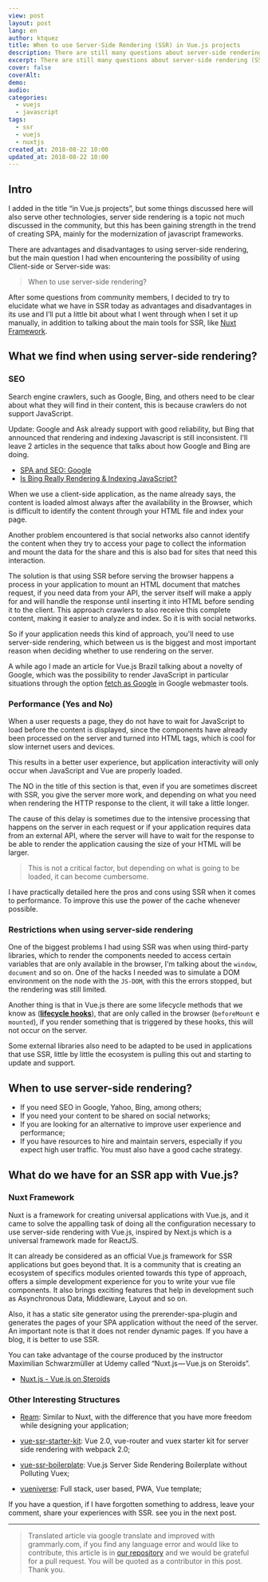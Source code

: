 ```yaml
---
view: post
layout: post
lang: en
author: ktquez
title: When to use Server-Side Rendering (SSR) in Vue.js projects
description: There are still many questions about server-side rendering (SSR) and when to use it, there are a few points that we’ll cover right now in this article.
excerpt: There are still many questions about server-side rendering (SSR) and when to use it, there are a few points that we’ll cover right now in this article.
cover: false
coverAlt: 
demo: 
audio: 
categories:
  - vuejs
  - javascript
tags: 
  - ssr
  - vuejs
  - nuxtjs
created_at: 2018-08-22 10:00
updated_at: 2018-08-22 10:00
---
```


## Intro

I added in the title “in Vue.js projects”, but some things discussed here will also serve other technologies, server side rendering is a topic not much discussed in the community, but this has been gaining strength in the trend of creating SPA, mainly for the modernization of javascript frameworks.

There are advantages and disadvantages to using server-side rendering, but the main question I had when encountering the possibility of using Client-side or Server-side was:

> When to use server-side rendering?

After some questions from community members, I decided to try to elucidate what we have in SSR today as advantages and disadvantages in its use and I’ll put a little bit about what I went through when I set it up manually, in addition to talking about the main tools for SSR, like [Nuxt Framework](https://nuxtjs.org/).

## What we find when using server-side rendering?

### SEO

Search engine crawlers, such as Google, Bing, and others need to be clear about what they will find in their content, this is because crawlers do not support JavaScript.

Update: Google and Ask already support with good reliability, but Bing that announced that rendering and indexing Javascript is still inconsistent. I'll leave 2 articles in the sequence that talks about how Google and Bing are doing.

- [SPA and SEO: Google](https://medium.com/@l.mugnaini/spa-and-seo-is-googlebot-able-to-render-a-single-page-application-1f74e706ab11)
- [Is Bing Really Rendering & Indexing JavaScript?](https://www.screamingfrog.co.uk/bing-javascript/)

When we use a client-side application, as the name already says, the content is loaded almost always after the availability in the Browser, which is difficult to identify the content through your HTML file and index your page.

Another problem encountered is that social networks also cannot identify the content when they try to access your page to collect the information and mount the data for the share and this is also bad for sites that need this interaction.

The solution is that using SSR before serving the browser happens a process in your application to mount an HTML document that matches request, if you need data from your API, the server itself will make a apply for and will handle the response until inserting it into HTML before sending it to the client. This approach crawlers to also receive this complete content, making it easier to analyze and index. So it is with social networks.

So if your application needs this kind of approach, you'll need to use server-side rendering, which between us is the biggest and most important reason when deciding whether to use rendering on the server.

A while ago I made an article for Vue.js Brazil talking about a novelty of Google, which was the possibility to render JavaScript in particular situations through the option [fetch as Google](https://support.google.com/webmasters/answer/6066468?hl=en) in Google webmaster tools.

### Performance (Yes and No)

<lazy-load tag="img" :data="{ src: 'https://cdn-images-1.medium.com/max/800/0*UrnK8nheUSFEyvmn.gif' }" />

When a user requests a page, they do not have to wait for JavaScript to load before the content is displayed, since the components have already been processed on the server and turned into HTML tags, which is cool for slow internet users and devices. 

This results in a better user experience, but application interactivity will only occur when JavaScript and Vue are properly loaded.

The NO in the title of this section is that, even if you are sometimes discreet with SSR, you give the server more work, and depending on what you need when rendering the HTTP response to the client, it will take a little longer.

The cause of this delay is sometimes due to the intensive processing that happens on the server in each request or if your application requires data from an external API, where the server will have to wait for the response to be able to render the application causing the size of your HTML will be larger. 

> This is not a critical factor, but depending on what is going to be loaded, it can become cumbersome.

I have practically detailed here the pros and cons using SSR when it comes to performance. To improve this use the power of the cache whenever possible.

### Restrictions when using server-side rendering

One of the biggest problems I had using SSR was when using third-party libraries, which to render the components needed to access certain variables that are only available in the browser, I'm talking about the `window`, `document` and so on. One of the hacks I needed was to simulate a DOM environment on the node with the `JS-DOM`, with this the errors stopped, but the rendering was still limited.

Another thing is that in Vue.js there are some lifecycle methods that we know as ([**lifecycle hooks**](https://br.vuejs.org/v2/guide/instance.html#Diagrama-do-Ciclo-de-Vida)), that are only called in the browser (`beforeMount` e `mounted`), if you render something that is triggered by these hooks, this will not occur on the server.

Some external libraries also need to be adapted to be used in applications that use SSR, little by little the ecosystem is pulling this out and starting to update and support.

## When to use server-side rendering?

- If you need SEO in Google, Yahoo, Bing, among others;
- If you need your content to be shared on social networks;
- If you are looking for an alternative to improve user experience and performance;
- If you have resources to hire and maintain servers, especially if you expect high user traffic. You must also have a good cache strategy.

## What do we have for an SSR app with Vue.js?

### Nuxt Framework

Nuxt is a framework for creating universal applications with Vue.js, and it came to solve the appalling task of doing all the configuration necessary to use server-side rendering with Vue.js, inspired by Next.js which is a universal framework made for ReactJS.

It can already be considered as an official Vue.js framework for SSR applications but goes beyond that. It is a community that is creating an ecosystem of specifics modules oriented towards this type of approach, offers a simple development experience for you to write your vue file components. It also brings exciting features that help in development such as Asynchronous Data, Middleware, Layout and so on.

Also, it has a static site generator using the prerender-spa-plugin and generates the pages of your SPA application without the need of the server. An important note is that it does not render dynamic pages. If you have a blog, it is better to use SSR.

You can take advantage of the course produced by the instructor Maximilian Schwarzmüller at Udemy called “Nuxt.js — Vue.js on Steroids”.

- [Nuxt.js - Vue.js on Steroids](http://bit.ly/nuxtjs-udemy)

### Other Interesting Structures

- [Ream](https://github.com/ream/ream): Similar to Nuxt, with the difference that you have more freedom while designing your application;

- [vue-ssr-starter-kit](https://github.com/doabit/vue-ssr-starter-kit): Vue 2.0, vue-router and vuex starter kit for server side rendering with webpack 2.0;

- [vue-ssr-boilerplate](https://github.com/fenivana/vue-ssr-boilerplate): Vue.js Server Side Rendering Boilerplate without Polluting Vuex;

- [vueniverse](https://github.com/rlindskog/vueniverse): Full stack, user based, PWA, Vue template;

<lazy-load 
  tag="img" 
  :data="{ src: 'https://cdn-images-1.medium.com/max/800/0*eZAqkumudkGfDtwn.gif' }" />

If you have a question, if I have forgotten something to address, leave your comment, share your experiences with SSR. see you in the next post.

---

> Translated article via google translate and improved with grammarly.com, if you find any language error and would like to contribute, this article is in [our repository](https://github.com/ktquezplay/webapp) and we would be grateful for a pull request. You will be quoted as a contributor in this post. Thank you.
